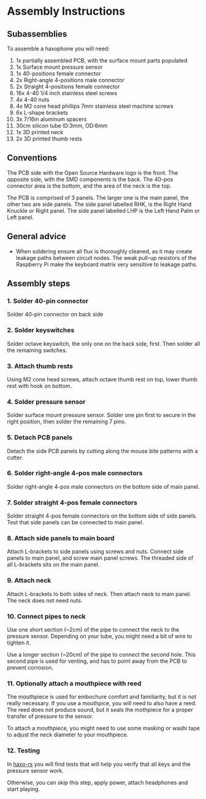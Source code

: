 
# Assembly Instructions

## Subassemblies

To assemble a haxophone you will need:

1. 1x partially assembled PCB, with the surface mount parts populated
2. 1x Surface mount pressure sensor
3. 1x 40-positions female connector
4. 2x Right-angle 4-positions male connector 
5. 2x Straight 4-positions female connector 
6. 16x 4-40 1/4 inch stainless steel screws
7. 4x 4-40 nuts
8. 4x M2 cone head phillips 7mm stainless steel machine screws
9. 6x L-shape brackets
10. 3x 7/16in aluminum spacers
11. 30cm silicon tube ID:3mm, OD:6mm
12. 1x 3D printed neck
13. 2x 3D printed thumb rests

## Conventions

The PCB side with the Open Source Hardware logo is the front.
The opposite side, with the SMD components is the back.
The 40-pos connector area is the bottom, and the area of the neck is the top.

The PCB is comprised of 3 panels.  The larger one is the main panel, the other
two are side panels.  The side panel labelled RHK, is the Right Hand Knuckle or
Right panel.  The side panel labelled LHP is the Left Hand Palm or Left panel.

## General advice

* When soldering ensure all flux is thoroughly cleaned, as it may create leakage paths between circuit nodes.  The weak pull-up resistors of the Raspberry Pi make the keyboard matrix very sensitive to leakage paths.

## Assembly steps

### 1. Solder 40-pin connector

Solder 40-pin connector on back side

### 2. Solder keyswitches

Solder octave keyswitch, the only one on the back side, first.
Then solder all the remaining switches.

### 3. Attach thumb rests

Using M2 cone head screws, attach octave thumb rest on top, lower thumb rest
with hook on bottom.

### 4. Solder pressure sensor

Solder surface mount pressure sensor.  Solder one pin first to secure in the right position, then solder the remaining 7 pins.

### 5. Detach PCB panels

Detach the side PCB panels by cutting along the mouse bite patterns with a cutter.

### 6. Solder right-angle 4-pos male connectors

Solder right-angle 4-pos male connectors on the bottom side of main panel.

### 7. Solder straight 4-pos female connectors

Solder straight 4-pos female connectors on the bottom side of side panels.
Test that side panels can be connected to main panel.

### 8. Attach side panels to main board

Attach L-brackets to side panels using screws and nuts.  Connect side panels to main panel, and screw main panel screws.  The threaded side of all L-brackets sits on the main panel.

### 9. Attach neck

Attach L-brackets to both sides of neck.  Then attach neck to main panel.  The neck does not need nuts.

### 10. Connect pipes to neck 

Use one short section (~2cm) of the pipe to connect the neck to the pressure sensor.  Depending on your tube, you might need a bit of wire to tighten it.

Use a longer section (~20cm) of the pipe to connect the second hole.  This second pipe is used for venting, and has to point away from the PCB to prevent corrosion.

### 11. Optionally attach a mouthpiece with reed

The mouthpiece is used for embochure comfort and familiarity, but it is not really necessary.  If you use a mouthpice, you will need to also have a reed.  The reed does not produce sound, but it seals the mothpiece for a proper transfer of pressure to the sensor.

To attach a mouthpiece, you might need to use some masking or washi tape to adjust the neck diameter to your mouthpiece.

### 12. Testing

In [haxo-rs](https://github.com/jcard0na/haxo-rs#testing) you will find tests that will help you verify that all keys and the pressure sensor work.

Otherwise, you can skip this step, apply power, attach headphones and start playing.
